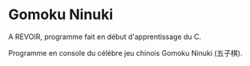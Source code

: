 # Gomoku Ninuki

A REVOIR, programme fait en début d'apprentissage du C.

Programme en console du célèbre jeu chinois Gomoku Ninuki (五子棋).
